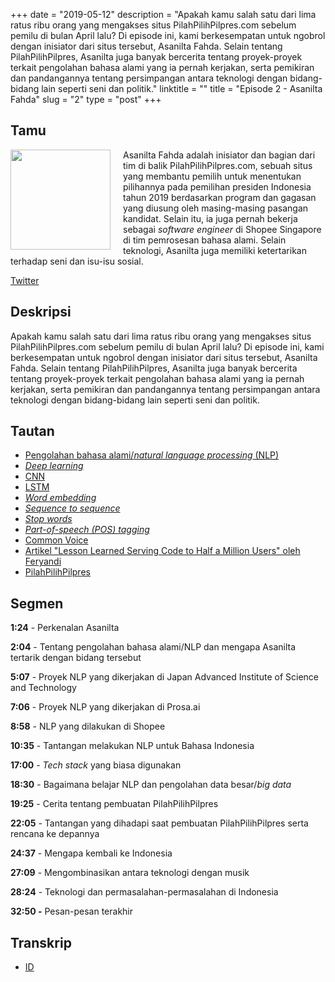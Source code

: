 +++
date = "2019-05-12"
description = "Apakah kamu salah satu dari lima ratus ribu orang yang mengakses situs  PilahPilihPilpres.com sebelum pemilu di bulan April lalu? Di episode ini, kami berkesempatan untuk ngobrol dengan inisiator dari situs tersebut, Asanilta Fahda. Selain tentang PilahPilihPilpres, Asanilta juga banyak bercerita tentang proyek-proyek terkait pengolahan bahasa alami yang ia pernah kerjakan, serta pemikiran dan pandangannya tentang persimpangan antara teknologi dengan bidang-bidang lain seperti seni dan politik."
linktitle = ""
title = "Episode 2 - Asanilta Fahda"
slug = "2"
type = "post"
+++

## Tamu
<img style="float: left; width: 160px; margin-right: 20px;" src="/img/ep2.jpeg">

Asanilta Fahda adalah inisiator dan bagian dari tim di balik PilahPilihPilpres.com, sebuah situs yang membantu pemilih untuk menentukan pilihannya pada pemilihan presiden Indonesia tahun 2019 berdasarkan program dan gagasan yang diusung oleh masing-masing pasangan kandidat. Selain itu, ia juga pernah bekerja sebagai *software engineer* di Shopee Singapore di tim pemrosesan bahasa alami. Selain teknologi, Asanilta juga memiliki ketertarikan terhadap seni dan isu-isu sosial.

[Twitter](https://twitter.com/asanilta)

## Deskripsi 
Apakah kamu salah satu dari lima ratus ribu orang yang mengakses situs PilahPilihPilpres.com sebelum pemilu di bulan April lalu? Di episode ini, kami berkesempatan untuk ngobrol dengan inisiator dari situs tersebut, Asanilta Fahda. Selain tentang PilahPilihPilpres, Asanilta juga banyak bercerita tentang proyek-proyek terkait pengolahan bahasa alami yang ia pernah kerjakan, serta pemikiran dan pandangannya tentang persimpangan antara teknologi dengan bidang-bidang lain seperti seni dan politik.

<script src="https://www.buzzsprout.com/273859/1121771-untitled-episode.js?player=small" type="text/javascript" charset="utf-8"></script>

## Tautan
- [Pengolahan bahasa alami/*natural language processing* (NLP)](https://en.wikipedia.org/wiki/Natural_language_processing)
- [*Deep learning*](https://en.wikipedia.org/wiki/Deep_learning)
- [CNN](https://en.wikipedia.org/wiki/Convolutional_neural_network)
- [LSTM](https://en.wikipedia.org/wiki/Long_short-term_memory)
- [*Word embedding*](https://en.wikipedia.org/wiki/Word_embedding)
- [*Sequence to sequence*](https://www.analyticsvidhya.com/blog/2018/03/essentials-of-deep-learning-sequence-to-sequence-modelling-with-attention-part-i/)
- [*Stop words*](https://en.wikipedia.org/wiki/Stop_words)
- [*Part-of-speech (POS) tagging*](https://en.wikipedia.org/wiki/Part-of-speech_tagging)
- [Common Voice](https://voice.mozilla.org/)
- [Artikel "Lesson Learned Serving Code to Half a Million Users" oleh Feryandi](https://medium.com/@feryandi/lesson-learned-serving-code-to-half-a-million-users-59e71d624f96)
- [PilahPilihPilpres](https://pilahpilihpilpres.com/)

## Segmen
**1:24** - Perkenalan Asanilta

**2:04** - Tentang pengolahan bahasa alami/NLP dan mengapa Asanilta tertarik dengan bidang tersebut

**5:07** - Proyek NLP yang dikerjakan di Japan Advanced Institute of Science and Technology

**7:06** - Proyek NLP yang dikerjakan di Prosa.ai

**8:58** - NLP yang dilakukan di Shopee

**10:35** - Tantangan melakukan NLP untuk Bahasa Indonesia

**17:00** - *Tech stack* yang biasa digunakan

**18:30** - Bagaimana belajar NLP dan pengolahan data besar/*big data*

**19:25** - Cerita tentang pembuatan PilahPilihPilpres

**22:05** - Tantangan yang dihadapi saat pembuatan PilahPilihPilpres serta rencana ke depannya

**24:37** - Mengapa kembali ke Indonesia

**27:09** - Mengombinasikan antara teknologi dengan musik

**28:24** - Teknologi dan permasalahan-permasalahan di Indonesia

**32:50 -** Pesan-pesan terakhir


## Transkrip
- [ID](transcript)